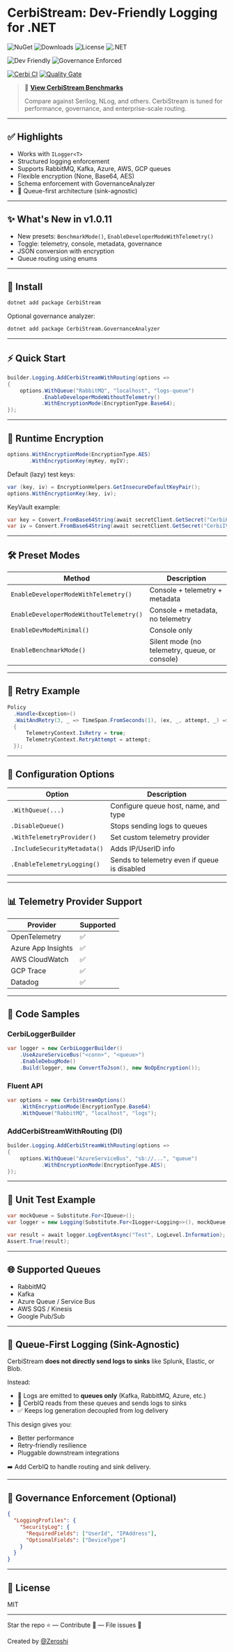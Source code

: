 # CerbiStream: Dev-Friendly Logging for .NET

![NuGet](https://img.shields.io/nuget/v/CerbiStream?style=flat-square)
![Downloads](https://img.shields.io/nuget/dt/CerbiStream?style=flat-square)
![License](https://img.shields.io/badge/license-MIT-blue.svg?style=flat-square)
![.NET](https://img.shields.io/badge/.NET-8.0-blue?style=flat-square)

![Dev Friendly](https://img.shields.io/badge/dev--friendly-%E2%9C%94%EF%B8%8F-brightgreen?style=flat-square)
![Governance Enforced](https://img.shields.io/badge/governance-enforced-red?style=flat-square)

[![Cerbi CI](https://github.com/Zeroshi/Cerbi-CerbiStream/actions/workflows/cerbi-devsecops.yml/badge.svg?branch=master)](https://github.com/Zeroshi/Cerbi-CerbiStream/actions/workflows/cerbi-devsecops.yml)
[![Quality Gate](https://sonarcloud.io/api/project_badges/measure?project=Zeroshi_Cerbi-CerbiStream&metric=alert_status)](https://sonarcloud.io/summary/new_code?id=Zeroshi_Cerbi-CerbiStream)

> 🚀 **[View CerbiStream Benchmarks](https://cerbi.systems)**
>
> Compare against Serilog, NLog, and others. CerbiStream is tuned for performance, governance, and enterprise-scale routing.

---

## ✅ Highlights

- Works with `ILogger<T>`
- Structured logging enforcement
- Supports RabbitMQ, Kafka, Azure, AWS, GCP queues
- Flexible encryption (None, Base64, AES)
- Schema enforcement with GovernanceAnalyzer
- 🔁 Queue-first architecture (sink-agnostic)

---

## ✨ What's New in v1.0.11

- New presets: `BenchmarkMode()`, `EnableDeveloperModeWithTelemetry()`
- Toggle: telemetry, console, metadata, governance
- JSON conversion with encryption
- Queue routing using enums

---

## 🧰 Install

```bash
dotnet add package CerbiStream
```
Optional governance analyzer:
```bash
dotnet add package CerbiStream.GovernanceAnalyzer
```

---

## ⚡ Quick Start

```csharp
builder.Logging.AddCerbiStreamWithRouting(options =>
{
    options.WithQueue("RabbitMQ", "localhost", "logs-queue")
           .EnableDeveloperModeWithoutTelemetry()
           .WithEncryptionMode(EncryptionType.Base64);
});
```

---

## 🔐 Runtime Encryption

```csharp
options.WithEncryptionMode(EncryptionType.AES)
       .WithEncryptionKey(myKey, myIV);
```

Default (lazy) test keys:
```csharp
var (key, iv) = EncryptionHelpers.GetInsecureDefaultKeyPair();
options.WithEncryptionKey(key, iv);
```

KeyVault example:
```csharp
var key = Convert.FromBase64String(await secretClient.GetSecret("CerbiKey"));
var iv = Convert.FromBase64String(await secretClient.GetSecret("CerbiIV"));
```

---

## 🛠️ Preset Modes

| Method                                 | Description                                   |
|----------------------------------------|-----------------------------------------------|
| `EnableDeveloperModeWithTelemetry()`   | Console + telemetry + metadata                |
| `EnableDeveloperModeWithoutTelemetry()`| Console + metadata, no telemetry              |
| `EnableDevModeMinimal()`               | Console only                                  |
| `EnableBenchmarkMode()`                | Silent mode (no telemetry, queue, or console) |

---

## 🔁 Retry Example

```csharp
Policy
  .Handle<Exception>()
  .WaitAndRetry(3, _ => TimeSpan.FromSeconds(1), (ex, _, attempt, _) =>
  {
      TelemetryContext.IsRetry = true;
      TelemetryContext.RetryAttempt = attempt;
  });
```

---

## 🔧 Configuration Options

| Option                      | Description                                      |
|-----------------------------|--------------------------------------------------|
| `.WithQueue(...)`          | Configure queue host, name, and type            |
| `.DisableQueue()`          | Stops sending logs to queues                    |
| `.WithTelemetryProvider()` | Set custom telemetry provider                   |
| `.IncludeSecurityMetadata()`| Adds IP/UserID info                             |
| `.EnableTelemetryLogging()`| Sends to telemetry even if queue is disabled    |

---

## 📊 Telemetry Provider Support

| Provider          | Supported |
|-------------------|-----------|
| OpenTelemetry     | ✅        |
| Azure App Insights| ✅        |
| AWS CloudWatch    | ✅        |
| GCP Trace         | ✅        |
| Datadog           | ✅        |

---

## 📘 Code Samples

### CerbiLoggerBuilder
```csharp
var logger = new CerbiLoggerBuilder()
    .UseAzureServiceBus("<conn>", "<queue>")
    .EnableDebugMode()
    .Build(logger, new ConvertToJson(), new NoOpEncryption());
```

### Fluent API
```csharp
var options = new CerbiStreamOptions()
    .WithEncryptionMode(EncryptionType.Base64)
    .WithQueue("RabbitMQ", "localhost", "logs");
```

### AddCerbiStreamWithRouting (DI)
```csharp
builder.Logging.AddCerbiStreamWithRouting(options =>
{
    options.WithQueue("AzureServiceBus", "sb://...", "queue")
           .WithEncryptionMode(EncryptionType.AES);
});
```

---

## 🧪 Unit Test Example

```csharp
var mockQueue = Substitute.For<IQueue>();
var logger = new Logging(Substitute.For<ILogger<Logging>>(), mockQueue, new ConvertToJson(), new NoOpEncryption());

var result = await logger.LogEventAsync("Test", LogLevel.Information);
Assert.True(result);
```

---

## 🌐 Supported Queues

- RabbitMQ
- Kafka
- Azure Queue / Service Bus
- AWS SQS / Kinesis
- Google Pub/Sub

---

## 🧵 Queue-First Logging (Sink-Agnostic)

CerbiStream **does not directly send logs to sinks** like Splunk, Elastic, or Blob.

Instead:
- 🔁 Logs are emitted to **queues only** (Kafka, RabbitMQ, Azure, etc.)
- 🧠 CerbIQ reads from these queues and sends logs to sinks
- ✅ Keeps log generation decoupled from log delivery

This design gives you:
- Better performance
- Retry-friendly resilience
- Pluggable downstream integrations

➡️ Add CerbIQ to handle routing and sink delivery.

---

## 🔐 Governance Enforcement (Optional)

```json
{
  "LoggingProfiles": {
    "SecurityLog": {
      "RequiredFields": ["UserId", "IPAddress"],
      "OptionalFields": ["DeviceType"]
    }
  }
}
```

---

## 📜 License

MIT

---

Star the repo ⭐ — Contribute 🔧 — File issues 🐛

Created by [@Zeroshi](https://github.com/Zeroshi)
